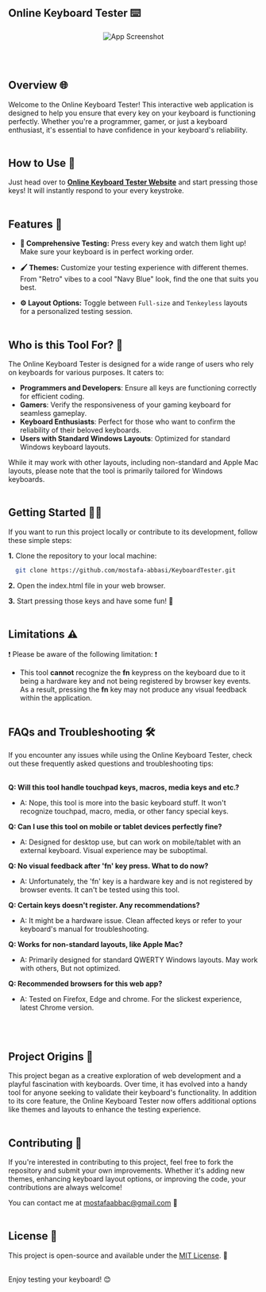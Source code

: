 ## Online Keyboard Tester ⌨️
<p align="center">
  <img src="https://via.placeholder.com/468x300?text=App+Screenshot+Here" alt="App Screenshot">
</p>

<br/><br/>

## Overview 🌐

Welcome to the Online Keyboard Tester! This interactive web application is designed to help you ensure that every key on your keyboard is functioning perfectly. Whether you're a programmer, gamer, or just a keyboard enthusiast, it's essential to have confidence in your keyboard's reliability.
<br/><br/>

## How to Use 🚀

Just head over to __[Online Keyboard Tester Website](https://mostafa-abbasi.github.io/KeyboardTester)__ and start pressing those keys! It will instantly respond to your every keystroke. 
<br/><br/>

## Features 🌟

- __🔦 Comprehensive Testing:__ Press every key and watch them light up! Make sure your keyboard is in perfect working order.

- __🖌️ Themes:__ Customize your testing experience with different themes. From "Retro" vibes to a cool "Navy Blue" look, find the one that suits you best.

- __⚙️ Layout Options:__ Toggle between `Full-size` and `Tenkeyless` layouts for a personalized testing session.
<br/><br/>

## Who is this Tool For? 🎯

The Online Keyboard Tester is designed for a wide range of users who rely on keyboards for various purposes. It caters to:

- **Programmers and Developers**: Ensure all keys are functioning correctly for efficient coding.
- **Gamers**: Verify the responsiveness of your gaming keyboard for seamless gameplay.
- **Keyboard Enthusiasts**: Perfect for those who want to confirm the reliability of their beloved keyboards.
- **Users with Standard Windows Layouts**: Optimized for standard Windows keyboard layouts.

While it may work with other layouts, including non-standard and Apple Mac layouts, please note that the tool is primarily tailored for Windows keyboards.
<br/><br/>

## Getting Started 🧑‍💻

If you want to run this project locally or contribute to its development, follow these simple steps:

__1.__ Clone the repository to your local machine:

```bash
  git clone https://github.com/mostafa-abbasi/KeyboardTester.git
```

__2.__ Open the index.html file in your web browser.

__3.__ Start pressing those keys and have some fun! 🎉
<br/><br/>

## Limitations ⚠️

❗ Please be aware of the following limitation: ❗

- This tool __cannot__ recognize the __fn__ keypress on the keyboard due to it being a hardware key and not being registered by browser key events. As a result, pressing the __fn__ key may not produce any visual feedback within the application.
<br/><br/>

## FAQs and Troubleshooting 🛠️

If you encounter any issues while using the Online Keyboard Tester, check out these frequently asked questions and troubleshooting tips:
<br/><br/>

**Q: Will this tool handle touchpad keys, macros, media keys and etc.?**
   - A: Nope, this tool is more into the basic keyboard stuff. It won't recognize touchpad, macro, media, or other fancy special keys.
     
**Q: Can I use this tool on mobile or tablet devices perfectly fine?**
  - A: Designed for desktop use, but can work on mobile/tablet with an external keyboard. Visual experience may be suboptimal.

**Q: No visual feedback after 'fn' key press. What to do now?**
   - A: Unfortunately, the 'fn' key is a hardware key and is not registered by browser events. It can't be tested using this tool.
  
**Q: Certain keys doesn't register. Any recommendations?**
   - A: It might be a hardware issue. Clean affected keys or refer to your keyboard's manual for troubleshooting.
  
**Q: Works for non-standard layouts, like Apple Mac?**
   - A: Primarily designed for standard QWERTY Windows layouts. May work with others, But not optimized.

**Q: Recommended browsers for this web app?**
   - A: Tested on Firefox, Edge and chrome. For the slickest experience, latest Chrome version.
     
<br/><br/>

## Project Origins 🌱

This project began as a creative exploration of web development and a playful fascination with keyboards. Over time, it has evolved into a handy tool for anyone seeking to validate their keyboard's functionality. In addition to its core feature, the Online Keyboard Tester now offers additional options like themes and layouts to enhance the testing experience. 
<br/><br/>

## Contributing 🤝

If you're interested in contributing to this project, feel free to fork the repository and submit your own improvements. Whether it's adding new themes, enhancing keyboard layout options, or improving the code, your contributions are always welcome!

You can contact me at mostafaabbac@gmail.com 📧
<br/><br/>

## License 📝

This project is open-source and available under the [MIT License](https://opensource.org/license/mit/). 📜
<br/><br/>

Enjoy testing your keyboard! 😊
